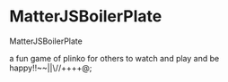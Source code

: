 # MatterJSBoilerPlate
MatterJSBoilerPlate


a fun game of plinko for others to watch and play and be happy!!~~||\\//++++@;

<!doctype html>
<html lang="en">
<head>
  <meta charset="utf-8">
  <title>Race Runing</title>
  <style>
  div {
    position: absolute;
    background-color: #EEE;
    left: 50px;
    width: 50px;
    height: 50px;
    margin: 5px;
    border-radius: 50%;
  }

  .block1{
    background-color: rgba(255, 0, 234, 0.082);
  }

  div {
    background: linear-gradient(to right, #33ccff 0%, #ccffcc 100%);
}


div {
    background-color: rgb(0, 191, 255);
    color: cmyk(100%,0%, 0%, 0%)
}
</style>

